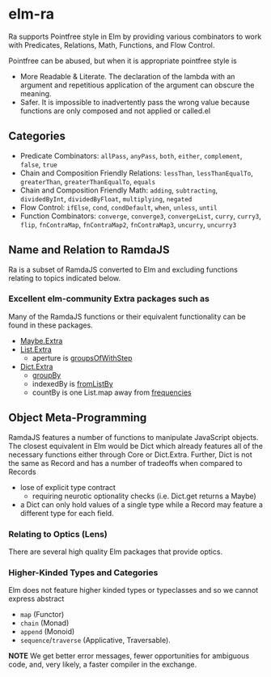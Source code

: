 # elm-ra

Ra supports Pointfree style in Elm by providing various combinators to work with Predicates, Relations, Math, Functions, and Flow Control.

Pointfree can be abused, but when it is appropriate pointfree style is

- More Readable & Literate. The declaration of the lambda with an argument and repetitious application of the argument can obscure the meaning.
- Safer. It is impossible to inadvertently pass the wrong value because functions are only composed and not applied or called.el

## Categories

- Predicate Combinators: `allPass`, `anyPass`, `both`, `either`, `complement`, `false`, `true`
- Chain and Composition Friendly Relations: `lessThan`, `lessThanEqualTo`, `greaterThan`, `greaterThanEqualTo`, `equals`
- Chain and Composition Friendly Math: `adding`, `subtracting`, `dividedByInt`, `dividedByFloat`, `multiplying`, `negated`
- Flow Control: `ifElse`, `cond`, `condDefault`, `when`, `unless`, `until`
- Function Combinators: `converge`, `converge3`, `convergeList`, `curry`, `curry3`, `flip`, `fnContraMap`, `fnContraMap2`, `fnContraMap3`, `uncurry`, `uncurry3`

## Name and Relation to RamdaJS

Ra is a subset of RamdaJS converted to Elm and excluding functions relating to topics indicated below. 

### Excellent elm-community Extra packages such as

Many of the RamdaJS functions or their equivalent functionality can be found in these packages.

- [Maybe.Extra](https://package.elm-lang.org/packages/elm-community/maybe-extra/latest/)
- [List.Extra](https://package.elm-lang.org/packages/elm-community/list-extra/latest/)
  - aperture is [groupsOfWithStep](https://package.elm-lang.org/packages/elm-community/list-extra/latest/List-Extra#groupsOfWithStep)
- [Dict.Extra](https://package.elm-lang.org/packages/elm-community/dict-extra/latest/)
  - [groupBy](https://package.elm-lang.org/packages/elm-community/dict-extra/2.4.0/Dict-Extra#groupBy)
  - indexedBy is [fromListBy](https://package.elm-lang.org/packages/elm-community/dict-extra/2.4.0/Dict-Extra#fromListBy)
  - countBy is one List.map away from [frequencies](https://package.elm-lang.org/packages/elm-community/dict-extra/2.4.0/Dict-Extra#frequencies)

## Object Meta-Programming

RamdaJS features a number of functions to manipulate JavaScript objects. The closest equivalent in Elm would be Dict which already features all of the necessary functions
either through Core or Dict.Extra. Further, Dict is not the same as Record and has a number of tradeoffs when compared to Records

- lose of explicit type contract
  - requiring neurotic optionality checks (i.e. Dict.get returns a Maybe)
- a Dict can only hold values of a single type while a Record may feature a different type for each field.

### Relating to Optics (Lens)

There are several high quality Elm packages that provide optics.

### Higher-Kinded Types and Categories

Elm does not feature higher kinded types or typeclasses and so we cannot express abstract

- `map` (Functor)
- `chain` (Monad)
- `append` (Monoid)
- `sequence`/`traverse` (Applicative, Traversable).

**NOTE** We get better error messages, fewer opportunities for ambiguous code, and, very likely, a faster compiler in the exchange.
